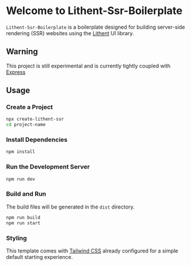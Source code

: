 # Welcome to Lithent-Ssr-Boilerplate

`Lithent-Ssr-Boilerplate` is a boilerplate designed for building server-side rendering (SSR) websites using the [Lithent](https://superlucky84.github.io/lithent/) UI library.


## Warning

This project is still experimental and is currently tightly coupled with [Express](https://expressjs.com/ko/)

## Usage

### Create a Project

```bash
npx create-lithent-ssr
cd project-name
```

### Install Dependencies

```bash
npm install
```


### Run the Development Server

```bash
npm run dev
```

### Build and Run

The build files will be generated in the `dist` directory.

```bash
npm run build
npm run start
```


### Styling

This template comes with [Tailwind CSS](https://tailwindcss.com/) already configured for a simple default starting experience.
